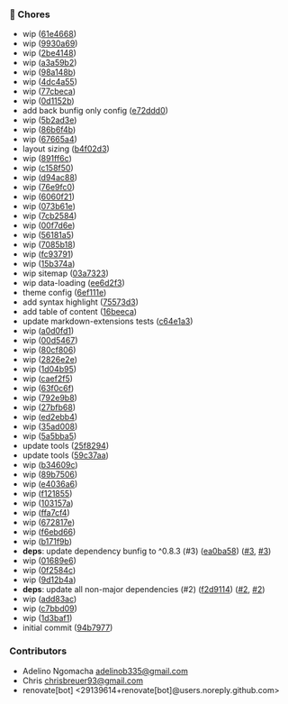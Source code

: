 ### 🧹 Chores

- wip ([61e4668](https://github.com/stacksjs/bunpress/commit/61e4668))
- wip ([9930a69](https://github.com/stacksjs/bunpress/commit/9930a69))
- wip ([2be4148](https://github.com/stacksjs/bunpress/commit/2be4148))
- wip ([a3a59b2](https://github.com/stacksjs/bunpress/commit/a3a59b2))
- wip ([98a148b](https://github.com/stacksjs/bunpress/commit/98a148b))
- wip ([4dc4a55](https://github.com/stacksjs/bunpress/commit/4dc4a55))
- wip ([77cbeca](https://github.com/stacksjs/bunpress/commit/77cbeca))
- wip ([0d1152b](https://github.com/stacksjs/bunpress/commit/0d1152b))
- add back bunfig only config ([e72ddd0](https://github.com/stacksjs/bunpress/commit/e72ddd0))
- wip ([5b2ad3e](https://github.com/stacksjs/bunpress/commit/5b2ad3e))
- wip ([86b6f4b](https://github.com/stacksjs/bunpress/commit/86b6f4b))
- wip ([67665a4](https://github.com/stacksjs/bunpress/commit/67665a4))
- layout sizing ([b4f02d3](https://github.com/stacksjs/bunpress/commit/b4f02d3))
- wip ([891ff6c](https://github.com/stacksjs/bunpress/commit/891ff6c))
- wip ([c158f50](https://github.com/stacksjs/bunpress/commit/c158f50))
- wip ([d94ac88](https://github.com/stacksjs/bunpress/commit/d94ac88))
- wip ([76e9fc0](https://github.com/stacksjs/bunpress/commit/76e9fc0))
- wip ([6060f21](https://github.com/stacksjs/bunpress/commit/6060f21))
- wip ([073b61e](https://github.com/stacksjs/bunpress/commit/073b61e))
- wip ([7cb2584](https://github.com/stacksjs/bunpress/commit/7cb2584))
- wip ([00f7d6e](https://github.com/stacksjs/bunpress/commit/00f7d6e))
- wip ([56181a5](https://github.com/stacksjs/bunpress/commit/56181a5))
- wip ([7085b18](https://github.com/stacksjs/bunpress/commit/7085b18))
- wip ([fc93791](https://github.com/stacksjs/bunpress/commit/fc93791))
- wip ([15b374a](https://github.com/stacksjs/bunpress/commit/15b374a))
- wip sitemap ([03a7323](https://github.com/stacksjs/bunpress/commit/03a7323))
- wip data-loading ([ee6d2f3](https://github.com/stacksjs/bunpress/commit/ee6d2f3))
- theme config ([6ef111e](https://github.com/stacksjs/bunpress/commit/6ef111e))
- add syntax highlight ([75573d3](https://github.com/stacksjs/bunpress/commit/75573d3))
- add table of content ([16beeca](https://github.com/stacksjs/bunpress/commit/16beeca))
- update markdown-extensions tests ([c64e1a3](https://github.com/stacksjs/bunpress/commit/c64e1a3))
- wip ([a0d0fd1](https://github.com/stacksjs/bunpress/commit/a0d0fd1))
- wip ([00d5467](https://github.com/stacksjs/bunpress/commit/00d5467))
- wip ([80cf806](https://github.com/stacksjs/bunpress/commit/80cf806))
- wip ([2826e2e](https://github.com/stacksjs/bunpress/commit/2826e2e))
- wip ([1d04b95](https://github.com/stacksjs/bunpress/commit/1d04b95))
- wip ([caef2f5](https://github.com/stacksjs/bunpress/commit/caef2f5))
- wip ([63f0c6f](https://github.com/stacksjs/bunpress/commit/63f0c6f))
- wip ([792e9b8](https://github.com/stacksjs/bunpress/commit/792e9b8))
- wip ([27bfb68](https://github.com/stacksjs/bunpress/commit/27bfb68))
- wip ([ed2ebb4](https://github.com/stacksjs/bunpress/commit/ed2ebb4))
- wip ([35ad008](https://github.com/stacksjs/bunpress/commit/35ad008))
- wip ([5a5bba5](https://github.com/stacksjs/bunpress/commit/5a5bba5))
- update tools ([25f8294](https://github.com/stacksjs/bunpress/commit/25f8294))
- update tools ([59c37aa](https://github.com/stacksjs/bunpress/commit/59c37aa))
- wip ([b34609c](https://github.com/stacksjs/bunpress/commit/b34609c))
- wip ([89b7506](https://github.com/stacksjs/bunpress/commit/89b7506))
- wip ([e4036a6](https://github.com/stacksjs/bunpress/commit/e4036a6))
- wip ([f121855](https://github.com/stacksjs/bunpress/commit/f121855))
- wip ([103157a](https://github.com/stacksjs/bunpress/commit/103157a))
- wip ([ffa7cf4](https://github.com/stacksjs/bunpress/commit/ffa7cf4))
- wip ([672817e](https://github.com/stacksjs/bunpress/commit/672817e))
- wip ([f6ebd66](https://github.com/stacksjs/bunpress/commit/f6ebd66))
- wip ([b171f9b](https://github.com/stacksjs/bunpress/commit/b171f9b))
- **deps**: update dependency bunfig to ^0.8.3 (#3) ([ea0ba58](https://github.com/stacksjs/bunpress/commit/ea0ba58)) ([#3](https://github.com/stacksjs/bunpress/issues/3), [#3](https://github.com/stacksjs/bunpress/issues/3))
- wip ([01689e6](https://github.com/stacksjs/bunpress/commit/01689e6))
- wip ([0f2584c](https://github.com/stacksjs/bunpress/commit/0f2584c))
- wip ([9d12b4a](https://github.com/stacksjs/bunpress/commit/9d12b4a))
- **deps**: update all non-major dependencies (#2) ([f2d9114](https://github.com/stacksjs/bunpress/commit/f2d9114)) ([#2](https://github.com/stacksjs/bunpress/issues/2), [#2](https://github.com/stacksjs/bunpress/issues/2))
- wip ([add83ac](https://github.com/stacksjs/bunpress/commit/add83ac))
- wip ([c7bbd09](https://github.com/stacksjs/bunpress/commit/c7bbd09))
- wip ([1d3baf1](https://github.com/stacksjs/bunpress/commit/1d3baf1))
- initial commit ([94b7977](https://github.com/stacksjs/bunpress/commit/94b7977))

### Contributors

- Adelino Ngomacha <adelinob335@gmail.com>
- Chris <chrisbreuer93@gmail.com>
- renovate[bot] <29139614+renovate[bot]@users.noreply.github.com>
